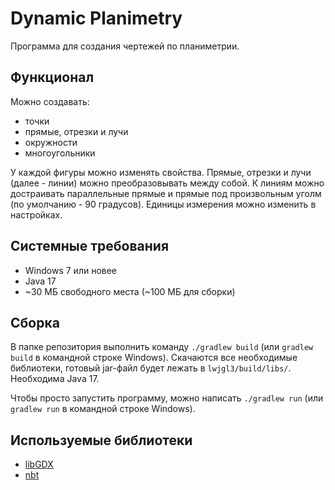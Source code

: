 # Dynamic Planimetry

Программа для создания чертежей по планиметрии.

## Функционал
Можно создавать:
- точки
- прямые, отрезки и лучи
- окружности
- многоугольники

У каждой фигуры можно изменять свойства. Прямые, отрезки и лучи (далее - линии) можно преобразовывать между собой.
К линиям можно достраивать параллельные прямые и прямые под произвольным уголм (по умолчанию - 90 градусов).
Единицы измерения можно изменить в настройках.

## Системные требования
- Windows 7 или новее
- Java 17
- ~30 МБ свободного места (~100 МБ для сборки)

## Сборка
В папке репозитория выполнить команду `./gradlew build` (или `gradlew build` в командной строке Windows). Скачаются
все необходимые библиотеки, готовый jar-файл будет лежать в `lwjgl3/build/libs/`. Необходима Java 17.

Чтобы просто запустить программу, можно написать `./gradlew run` (или `gradlew run` в командной строке Windows).

## Используемые библиотеки
- [libGDX](https://libgdx.com)
- [nbt](https://github.com/BitBuf/nbt)
